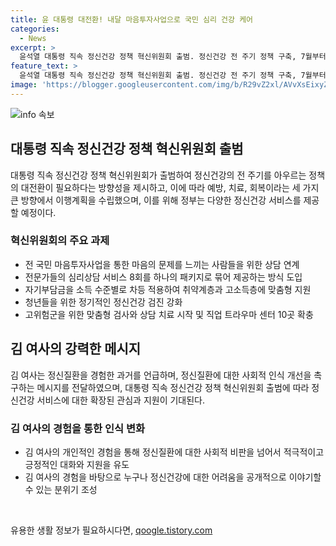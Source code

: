 ```yaml
---
title: 윤 대통령 대전환! 내달 마음투자사업으로 국민 심리 건강 케어
categories:
  - News
excerpt: >
  윤석열 대통령 직속 정신건강 정책 혁신위원회 출범. 정신건강 전 주기 정책 구축, 7월부터 전국민 마음투자사업, 심리상담 서비스 자기부담금 소득수준별로 차등적용, 취약계층은 무료 제공, 청년들 정신건강 검진 2년마다, 고위험군 맞춤형 검사 상담 치료, 직업 트라우마 센터 10곳 추가 확충. 김 여사, 정신질환 경험 고백하며 정신건강에 대한 사회적 인식 개선 촉구.
feature_text: >
  윤석열 대통령 직속 정신건강 정책 혁신위원회 출범. 정신건강 전 주기 정책 구축, 7월부터 전국민 마음투자사업, 심리상담 서비스 자기부담금 소득수준별로 차등적용, 취약계층은 무료 제공, 청년들 정신건강 검진 2년마다, 고위험군 맞춤형 검사 상담 치료, 직업 트라우마 센터 10곳 추가 확충. 김 여사, 정신질환 경험 고백하며 정신건강에 대한 사회적 인식 개선 촉구.
image: 'https://blogger.googleusercontent.com/img/b/R29vZ2xl/AVvXsEixyZcFfHzMRdzZMjFBmAUKJYCLCGyLL1o632UiGVXcaFdKo_bkvkuCioo0uUKlGfBVcT3P84aROyZIXSBEx3Aw5nCQ3pTgDom1WDC4m8eifvWiAmWEEVb4x6G_l8C0QH225ldMjyaFvpxGEBGNO37VmDTDMHGhJPq73UglMfDca1-0aw/s1600/blogspot.png'
---
```


<p><img src="https://blogger.googleusercontent.com/img/b/R29vZ2xl/AVvXsEixyZcFfHzMRdzZMjFBmAUKJYCLCGyLL1o632UiGVXcaFdKo_bkvkuCioo0uUKlGfBVcT3P84aROyZIXSBEx3Aw5nCQ3pTgDom1WDC4m8eifvWiAmWEEVb4x6G_l8C0QH225ldMjyaFvpxGEBGNO37VmDTDMHGhJPq73UglMfDca1-0aw/s1600/blogspot.png" alt="info 속보" /></p>

<h2 data-ke-size="size26">대통령 직속 정신건강 정책 혁신위원회 출범</h2>

<p data-ke-size="size16">대통령 직속 정신건강 정책 혁신위원회가 출범하여 정신건강의 전 주기를 아우르는 정책의 대전환이 필요하다는 방향성을 제시하고, 이에 따라 예방, 치료, 회복이라는 세 가지 큰 방향에서 이행계획을 수립했으며, 이를 위해 정부는 다양한 정신건강 서비스를 제공할 예정이다.</p>

<h3 data-ke-size="size24"><b>혁신위원회의 주요 과제</b></h3>

<ul>
    <li>전 국민 마음투자사업을 통한 마음의 문제를 느끼는 사람들을 위한 상담 연계</li>
    <li>전문가들의 심리상담 서비스 8회를 하나의 패키지로 묶어 제공하는 방식 도입</li>
    <li>자기부담금을 소득 수준별로 차등 적용하여 취약계층과 고소득층에 맞춤형 지원</li>
    <li>청년들을 위한 정기적인 정신건강 검진 강화</li>
    <li>고위험군을 위한 맞춤형 검사와 상담 치료 시작 및 직업 트라우마 센터 10곳 확충</li>
</ul>

<h2 data-ke-size="size26">김 여사의 강력한 메시지</h2>

<p data-ke-size="size16">김 여사는 정신질환을 경험한 과거를 언급하며, 정신질환에 대한 사회적 인식 개선을 촉구하는 메시지를 전달하였으며, 대통령 직속 정신건강 정책 혁신위원회 출범에 따라 정신건강 서비스에 대한 확장된 관심과 지원이 기대된다.</p>

<h3 data-ke-size="size24"><b>김 여사의 경험을 통한 인식 변화</b></h3>

<ul>
    <li>김 여사의 개인적인 경험을 통해 정신질환에 대한 사회적 비판을 넘어서 적극적이고 긍정적인 대화와 지원을 유도</li>
    <li>김 여사의 경험을 바탕으로 누구나 정신건강에 대한 어려움을 공개적으로 이야기할 수 있는 분위기 조성</li>
</ul>

<p data-ke-size="size16">&nbsp;</p>
유용한 생활 정보가 필요하시다면, <a href="https://qoogle.tistory.com" rel="dofollow">qoogle.tistory.com</a>


